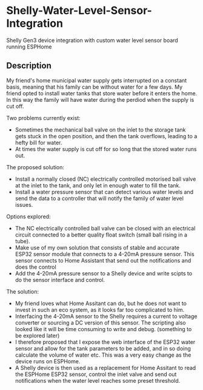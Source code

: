 # Shelly-Water-Level-Sensor-Integration
Shelly Gen3 device integration with custom water level sensor board running ESPHome

## Description
My friend's home municipal water supply gets interrupted on a constant basis, meaning that his family can be without water for a few days. My friend opted to install water tanks that store water before it enters the home.  In this way the family will have water during the perdiod when the supply is cut off.

Two problems currently exist:
- Sometimes the mechanical ball valve on the inlet to the storage tank gets stuck in the open position, and then the tank overflows, leading to a hefty bill for water.
- At times the water supply is cut off for so long that the stored water runs out.

The proposed solution:
- Install a normally closed (NC) electrically controlled motorised ball valve at the inlet to the tank, and only let in enough water to fill the tank.
- Install a water pressure sensor that can detect various water levels and send the data to a controller that will notify the family of water level issues.

Options explored:
- The NC electrically controlled ball valve can be closed with an electrical circuit connected to a better quality float switch (small ball rising in a tube).
- Make use of my own solution that consists of stable and accurate ESP32 sensor module that connects to a 4-20mA pressure sensor.  This sensor connects to Home Assistant that send out the notifications and does the control
- Add the 4-20mA pressure sensor to a Shelly device and write scipts to do the sensor interface and control.

The solution:
- My friend loves what Home Assitant can do, but he does not want to invest in such an eco system, as it looks far too complicated to him.
- Interfacing the 4-20mA sensor to the Shelly requires a current to voltage converter or sourcing a DC version of this sensor. The scripting also looked like it will be time consuming to write and debug. (something to be explored later)
- I therefore proposed that I expose the web interface of the ESP32 water sensor and allow for the tank parameters to be added, and in so doing calculate the volume of water etc.  This was a very easy change as the device runs on ESPHome.
- A Shelly device is then used as a replacement for Home Assitant to read the ESPHome ESP32 sensor, control the inlet valve and send out notifications when the water level reaches some preset threshold. 
